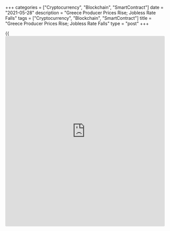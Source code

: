 +++
categories = ["Cryptocurrency", "Blockchain", "SmartContract"]
date = "2021-05-28"
description = "Greece Producer Prices Rise; Jobless Rate Falls"
tags = ["Cryptocurrency", "Blockchain", "SmartContract"]
title = "Greece Producer Prices Rise; Jobless Rate Falls"
type = "post"
+++

{{<iframe id="large-banner" src="https://www.bounty.group/#slide=27.0" width="100%" height="600" scrolling="no" style="border: 0px solid rgb(216, 221, 230); border-radius: 3px;">}}

Greece producer prices increased in April and jobless rate declined in
February, data from the Hellenic Statistical Authority showed on Friday.

The producer prices rose 14.6 percent year-on-year in April, following a
9.1 percent increase in March.

On an annual basis, producer prices in the domestic market increased by
10.7 percent and those of non-domestic market gained 28.9 percent in
April.

Among the main industrial groupings, prices for energy accelerated 31.7
percent in April and those of intermediate goods surged 4.4 percent.

Prices for capital goods grew 1.8 percent. Prices for durable goods and
non-durable goods gained 0.4 percent and 0.5 percent, respectively.

On a monthly basis, producer prices gained 0.7 percent in April, after a
1.1 percent rise in the prior month.

Separate data from the statistical office showed that the jobless rate
fell to 15.9 percent in February from 16.1 percent in January.

In the same month last year, unemployment rate 15.7 percent.

The number of unemployed persons decreased by 22,171 to 700,842 in
February from 723,013 in January.

For comments and feedback [contact](https://www.playgroundfx.com/contact/): editorial@rtt[news](https://www.letsplayfx.com/blog/forex-news-website/).com

[Economic News][1]

 **What parts of the world are seeing the best (and worst) economic
performances lately? Click[here][2] to check out our [Econ Scorecard][2]
and find out! See up-to-the-moment [ranking](https://www.playgroundfx.com/blog/crypto-exchange-ranking/)s for the best and worst
performers in [GDP][3], [unemployment rate][4], [inflation][2] and much
more.**

   1. www.rtt[news](https://www.letsplayfx.com/blog/forex-news-website/).com/Content/EconomicNews.aspx
   2. www.rtt[news](https://www.letsplayfx.com/blog/forex-news-website/).com/economic-scorecard/world-rank/CPI/highest-performance.aspx
   3. www.rtt[news](https://www.letsplayfx.com/blog/forex-news-website/).com/economic-scorecard/world-rank/GDP/highest-performance.aspx
   4. www.rtt[news](https://www.letsplayfx.com/blog/forex-news-website/).com/economic-scorecard/world-rank/unemployment-rate/lowest-performance.aspx